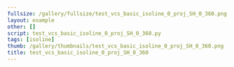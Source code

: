 ```yaml
---
fullsize: /gallery/fullsize/test_vcs_basic_isoline_0_proj_SH_0_360.png
layout: example
other: []
script: test_vcs_basic_isoline_0_proj_SH_0_360.py
tags: [isoline]
thumb: /gallery/thumbnails/test_vcs_basic_isoline_0_proj_SH_0_360.png
title: test_vcs_basic_isoline_0_proj_SH_0_360
---
```

